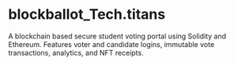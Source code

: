 # blockballot_Tech.titans
A blockchain based secure student voting portal using Solidity and Ethereum. Features voter and candidate logins, immutable vote transactions, analytics, and NFT receipts.
